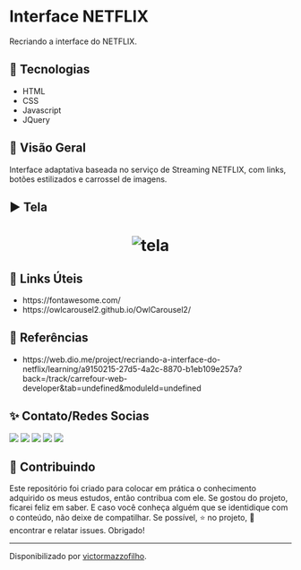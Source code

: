 <h1>Interface NETFLIX</h1>
<p>Recriando a interface do NETFLIX.

<h2>🔨 Tecnologias</h2>
<ul>
	<li>HTML</li>
	<li>CSS</li>
	<li>Javascript</li>
	<li>JQuery</li>    
</ul>

<h2>👀 Visão Geral</h2>
<p>Interface adaptativa baseada no serviço de Streaming NETFLIX, com links, botões estilizados e carrossel de imagens.</p>

<h2>▶️ Tela</h2>
<h1 align = "center">
    <img alt=tela tittle=tela src="./github/tela.gif">
</h1>

<h2>🔗 Links Úteis</h2>
<ul>
    <li>https://fontawesome.com/</li>
    <li>https://owlcarousel2.github.io/OwlCarousel2/</li>
</ul>
<h2>🔎 Referências </h2>
<ul>
    <li>https://web.dio.me/project/recriando-a-interface-do-netflix/learning/a9150215-27d5-4a2c-8870-b1eb109e257a?back=/track/carrefour-web-developer&tab=undefined&moduleId=undefined</li>
</ul>
<h2>✨ ️Contato/Redes Socias</h2>
<div>
  <a href="https://wa.me/5511954900828" target="_blank"><img src="https://img.shields.io/badge/-Whatsapp-brightgreen?style=for-the-badge&logo=whatsapp&logoColor=white" target="_blank"></a> 
  <a href="https://instagram.com/vitao_br" target="_blank"><img src="https://img.shields.io/badge/-Instagram-%23E4405F?style=for-the-badge&logo=instagram&logoColor=white" target="_blank"></a>
 <a href="https://discord.gg/victinhu_br#4669" target="_blank"><img src="https://img.shields.io/badge/Discord-7289DA?style=for-the-badge&logo=discord&logoColor=white" target="_blank"></a> 
  <a href = "mailto:victormazzofilho@outlook.com"><img src="https://img.shields.io/badge/Gmail-D14836?style=for-the-badge&logo=gmail&logoColor=white" target="_blank"></a>
  <a href="https://www.linkedin.com/in/victor-mazzo-filho-13703563" target="_blank"><img src="https://img.shields.io/badge/-LinkedIn-%230077B5?style=for-the-badge&logo=linkedin&logoColor=white" target="_blank"></a>   
</div>
<h2> 🤝 Contribuindo </h2>
<p>Este repositório foi criado para colocar em prática o conhecimento adquirido os meus estudos, então contribua com ele. Se gostou do projeto, ficarei feliz em saber. E caso você conheça alguém que se identidique com o conteúdo, não deixe de compatilhar. Se possível, ⭐️ no projeto, 🐛 encontrar e relatar issues. Obrigado!</p>


------------

Disponibilizado por [victormazzofilho](https://github.com/victormazzofilho "Repositório de Victor Mazzo Filho").
